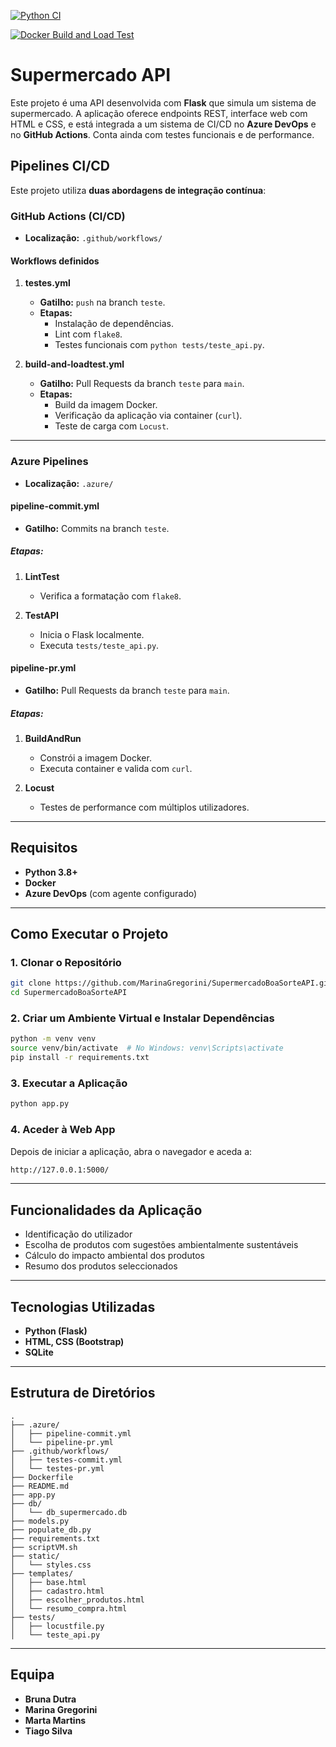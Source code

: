 [![Python CI](https://github.com/MarinaGregorini/SupermercadoBoaSorteAPI/actions/workflows/testes-commit.yml/badge.svg?branch=teste&event=push)](https://github.com/MarinaGregorini/SupermercadoBoaSorteAPI/actions/workflows/testes-commit.yml)

[![Docker Build and Load Test](https://github.com/MarinaGregorini/SupermercadoBoaSorteAPI/actions/workflows/testes-pr.yml/badge.svg?branch=teste&event=pull_request)](https://github.com/MarinaGregorini/SupermercadoBoaSorteAPI/actions/workflows/testes-pr.yml)

# Supermercado API

Este projeto é uma API desenvolvida com **Flask** que simula um sistema de supermercado. A aplicação oferece endpoints REST, interface web com HTML e CSS, e está integrada a um sistema de CI/CD no **Azure DevOps** e no **GitHub Actions**. Conta ainda com testes funcionais e de performance.

## Pipelines CI/CD

Este projeto utiliza **duas abordagens de integração contínua**:

### GitHub Actions (CI/CD)

- **Localização:** `.github/workflows/`

#### Workflows definidos

1. **testes.yml**
   - **Gatilho:** `push` na branch `teste`.
   - **Etapas:**
     - Instalação de dependências.
     - Lint com `flake8`.
     - Testes funcionais com `python tests/teste_api.py`.

2. **build-and-loadtest.yml**
   - **Gatilho:** Pull Requests da branch `teste` para `main`.
   - **Etapas:**
     - Build da imagem Docker.
     - Verificação da aplicação via container (`curl`).
     - Teste de carga com `Locust`.

---

### Azure Pipelines

- **Localização:** `.azure/`

#### pipeline-commit.yml

- **Gatilho:** Commits na branch `teste`.

##### Etapas:

1. **LintTest**  
   - Verifica a formatação com `flake8`.

2. **TestAPI**  
   - Inicia o Flask localmente.
   - Executa `tests/teste_api.py`.

#### pipeline-pr.yml

- **Gatilho:** Pull Requests da branch `teste` para `main`.

##### Etapas:

1. **BuildAndRun**  
   - Constrói a imagem Docker.  
   - Executa container e valida com `curl`.

2. **Locust**  
   - Testes de performance com múltiplos utilizadores.

---

## Requisitos

- **Python 3.8+**  
- **Docker**  
- **Azure DevOps** (com agente configurado)

---

## Como Executar o Projeto

### 1. Clonar o Repositório

```bash
git clone https://github.com/MarinaGregorini/SupermercadoBoaSorteAPI.git
cd SupermercadoBoaSorteAPI
```

### 2. Criar um Ambiente Virtual e Instalar Dependências

```bash
python -m venv venv
source venv/bin/activate  # No Windows: venv\Scripts\activate
pip install -r requirements.txt
```

### 3. Executar a Aplicação

```bash
python app.py
```

### 4. Aceder à Web App

Depois de iniciar a aplicação, abra o navegador e aceda a:

```bash
http://127.0.0.1:5000/
```

---

## Funcionalidades da Aplicação

- Identificação do utilizador  
- Escolha de produtos com sugestões ambientalmente sustentáveis  
- Cálculo do impacto ambiental dos produtos  
- Resumo dos produtos seleccionados  

---

## Tecnologias Utilizadas

- **Python (Flask)**  
- **HTML, CSS (Bootstrap)**  
- **SQLite**

---

## Estrutura de Diretórios

```plaintext
.
├── .azure/
│   ├── pipeline-commit.yml
│   └── pipeline-pr.yml
├── .github/workflows/
│   ├── testes-commit.yml
│   └── testes-pr.yml
├── Dockerfile
├── README.md
├── app.py
├── db/
│   └── db_supermercado.db
├── models.py
├── populate_db.py
├── requirements.txt
├── scriptVM.sh
├── static/
│   └── styles.css
├── templates/
│   ├── base.html
│   ├── cadastro.html
│   ├── escolher_produtos.html
│   └── resumo_compra.html
├── tests/
│   ├── locustfile.py
│   └── teste_api.py
```

---

## Equipa

- **Bruna Dutra**  
- **Marina Gregorini**  
- **Marta Martins**  
- **Tiago Silva**
